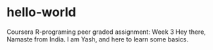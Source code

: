 # hello-world
Coursera R-programing peer graded assignment: Week 3
Hey there, Namaste from India. I am Yash, and here to learn some basics.
